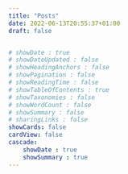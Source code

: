 ```yaml
---
title: "Posts"
date: 2022-06-13T20:55:37+01:00
draft: false


# showDate : true
# showDateUpdated : false
# showHeadingAnchors : false
# showPagination : false
# showReadingTime : false
# showTableOfContents : true
# showTaxonomies : false 
# showWordCount : false
# showSummary : false
# sharingLinks : false
showCards: false
cardView: false
cascade:
    showDate : true
    showSummary : true
---
```



